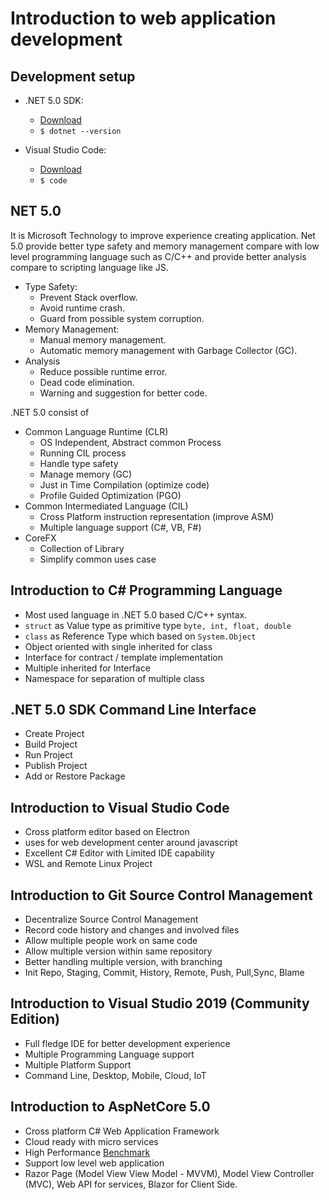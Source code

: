 # Introduction to web application development

## Development setup
* .NET 5.0 SDK:
    * [Download](https://dotnet.microsoft.com/download/dotnet/5.0)
    * `$ dotnet --version`
    
* Visual Studio Code:
    * [Download](https://code.visualstudio.com/download)
    * `$ code `

## NET 5.0
It is Microsoft Technology to improve experience creating application. Net 5.0 provide better type safety and memory management compare with low level programming language such as C/C++ and provide better analysis compare to scripting language like JS.
* Type Safety:
    * Prevent Stack overflow.
    * Avoid runtime crash.
    * Guard from possible system corruption.
* Memory Management:
    * Manual memory management.
    * Automatic memory management with Garbage Collector (GC).
* Analysis
    * Reduce possible runtime error.
    * Dead code elimination.
    * Warning and suggestion for better code.

.NET 5.0 consist of 
* Common Language Runtime (CLR)
    * OS Independent, Abstract common Process
    * Running CIL process
    * Handle type safety
    * Manage memory (GC)
    * Just in Time Compilation (optimize code)
    * Profile Guided Optimization (PGO)
* Common Intermediated Language (CIL)
    * Cross Platform instruction representation (improve ASM)
    * Multiple language support (C#, VB, F#)
* CoreFX
    * Collection of Library 
    * Simplify common uses case

## Introduction to C# Programming Language 
* Most used language in .NET 5.0 based C/C++ syntax.
* `struct` as Value type as primitive type `byte, int, float, double`
* `class` as Reference Type which based on `System.Object`
* Object oriented with single inherited for class
* Interface for contract / template implementation
* Multiple inherited for Interface
* Namespace for separation of multiple class

## .NET 5.0 SDK Command Line Interface
* Create Project
* Build Project
* Run Project
* Publish Project
* Add or Restore Package

## Introduction to Visual Studio Code
* Cross platform editor based on Electron
* uses for web development center around javascript
* Excellent C# Editor with Limited IDE capability
* WSL and Remote Linux Project

## Introduction to Git Source Control Management
* Decentralize Source Control Management
* Record code history and changes and involved files
* Allow multiple people work on same code
* Allow multiple version within same repository
* Better handling multiple version, with branching
* Init Repo, Staging, Commit, History, Remote, Push, Pull,Sync, Blame


## Introduction to Visual Studio 2019 (Community Edition)
* Full fledge IDE for better development experience
* Multiple Programming Language support
* Multiple Platform Support
* Command Line, Desktop, Mobile, Cloud, IoT

## Introduction to AspNetCore 5.0
* Cross platform C# Web Application Framework
* Cloud ready with micro services
* High Performance [Benchmark](https://www.techempower.com/benchmarks/#section=data-r19&hw=ph&test=plaintext)
* Support low level web application
* Razor Page (Model View View Model - MVVM), Model View Controller (MVC), Web API for services, Blazor for Client Side.
